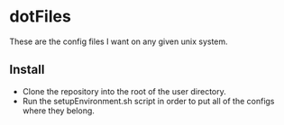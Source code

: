 # dotFiles
These are the config files I want on any given unix system.

## Install
- Clone the repository into the root of the user directory.
- Run the setupEnvironment.sh script in order to put all of the configs where they belong.
